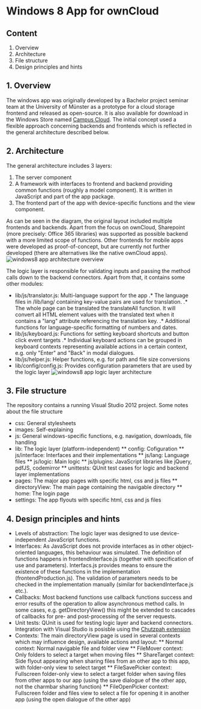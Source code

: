 # Windows 8 App for ownCloud

## Content
1. Overview
2. Architecture
3. File structure
4. Design principles and hints


## 1. Overview
The windows app was originally developed by a Bachelor project seminar team at the University of Münster as a prototype for a cloud storage frontend and released as open-source. It is also available for download in the Windows Store named [Campus Cloud](http://apps.microsoft.com/windows/de-de/app/campus-cloud/e8e21ff0-4205-4d74-ba5c-9ecd594a2990).
The initial concept used a flexible approach concerning backends and frontends which is reflected in the general architecture described below.


## 2. Architecture
The general architecture includes 3 layers:
1. The server component
2. A framework with interfaces to frontend and backend providing common functions (roughly a model component). It is written in JavaScript and part of the app package.
3. The frontend part of the app with device-specific functions and the view component.

As can be seen in the diagram, the original layout included multiple frontends and backends. Apart from the focus on ownCloud, Sharepoint (more precisely: Office 365 libraries) was supported as possible backend with a more limited scope of functions. Other frontends for mobile apps were developed as proof-of-concept, but are currently not further developed (there are alternatives like the native ownCloud apps).
![windows8 app architecture overview](https://raw.github.com/chris89r/githubtest/master/res/architecture_overview.png "Windows 8 app architecture overview")


The logic layer is responsible for validating inputs and passing the method calls down to the backend connectors. Apart from that, it contains some other modules:
* lib/js/translator.js: Multi-language support for the app
.* The language files in /lib/lang/ containing key-value pairs are used for translation.
.* The whole page can be translated the translateAll function. It will convert all HTML element values with the translated text when it contains a "lang" attribute referencing the translation key.
.* Additional functions for language-specific formatting of numbers and dates.
* lib/js/keyboard.js: Functions for setting keyboard shortcuts and button click event targets
.* Individual keyboard actions can be grouped in keyboard contexts representing available actions in a certain context, e.g. only "Enter" and "Back" in modal dialogues.
* lib/js/helper.js: Helper functions, e.g. for path and file size conversions
* lib/config/config.js: Provides configuration parameters that are used by the logic layer
![windows8 app logic layer architecture](https://raw.github.com/chris89r/githubtest/master/res/architecture_logic_layer.png "Windows 8 app logic layer architecture")


## 3. File structure
The repository contains a running Visual Studio 2012 project. Some notes about the file structure
* css: General stylesheets
* images: Self-explaining
* js: General windows-specific functions, e.g. navigation, downloads, file handling
* lib: The logic layer (platform-independent)
** config: Cofiguration
** js/interface: Interfaces and their implementations
** js/lang: Language files
** js/logic: Main logic
** js/plugins: JavaScript libraries like jQuery, pdfJS, codemirror
** unittests: QUnit test cases for logic and backend layer implementations
* pages: The major app pages with specific html, css and js files
** directoryView: The main page containing the navigable directory
** home: The login page
* settings: The app flyouts with specific html, css and js files


## 4. Design principles and hints
* Levels of abstraction: The logic layer was designed to use device-independent JavaScript functions. 
* Interfaces: As JavaScript does not provide interfaces as in other object-oriented languages, this behaviour was simulated. The definition of functions happens in frontendInterface.js (together with specification of use and parameters). Interfacs.js provides means to ensure the existence of these functions in the implementation (frontendProduction.js). The validation of parameters needs to be checked in the implementation manually (similar for backendInterface.js etc.).
* Callbacks: Most backend functions use callback functions success and error results of the operation to allow asynchronous method calls. In some cases, e.g. getDirectoryView() this might be extended to cascades of callbacks for pre- and post-processing of the server requests.
* Unit tests: QUnit is used for testing logic layer and backend connectors. Integration with Visual Studio is posisble using the [Chutzpah extension](http://visualstudiogallery.msdn.microsoft.com/f8741f04-bae4-4900-81c7-7c9bfb9ed1fe)
* Contexts: The main directoryView page is used in several contexts which may influence design, available actions and layout:
** Normal context: Normal navigable file and folder view
** FileMover context: Only folders to select a target when moving files
** ShareTarget context: Side flyout appearing when sharing files from an other app to this app, with folder-only view to select target
** FileSavePicker context: Fullscreen folder-only view to select a target folder when saving files from other apps to our app (using the save dialogue of the other app, not the charmbar sharing function)
** FileOpenPicker context: Fullscreen folder and files view to select a file for opening it in another app (using the open dialogue of the other app)